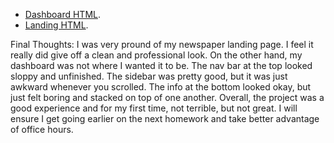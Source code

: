 - [Dashboard HTML](https://github.ncsu.edu/engr-csc342/csc342-2024Spring-yfshakht/blob/main/Homework1/Part2/dashboard.html).
- [Landing HTML](https://github.ncsu.edu/engr-csc342/csc342-2024Spring-yfshakht/blob/main/Homework1/Part1/landing.html).


Final Thoughts:
I was very pround of my newspaper landing page. I feel it really did give off a clean and professional look. On the other hand, my dashboard was not where I wanted it to be. The nav bar at the top looked sloppy and unfinished. The sidebar was pretty good, but it was just awkward whenever you scrolled. The info at the bottom looked okay, but just felt boring and stacked on top of one another. Overall, the project was a good experience and for my first time, not terrible, but not great. I will ensure I get going earlier on the next homework and take better advantage of office hours. 

